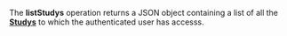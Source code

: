 The **listStudys** operation returns a JSON object containing a list of all the [**Studys**](#tag/studys) to which the authenticated user has accesss.
